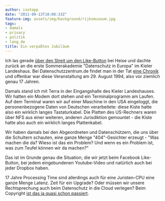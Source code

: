```yaml
---
author: isotopp
date: "2011-09-13T18:08:33Z"
feature-img: assets/img/background/rijksmuseum.jpg
tags:
- damals
- privacy
- politik
- lang_de
title: Ein verpaßtes Jubiläum
---
```

Ich las gerade 
[über den Streit um den Like-Button](http://www.heise.de/newsticker/meldung/Facebook-vs-Datenschuetzer-Streit-um-Like-Button-geht-weiter-1338660.html) 
bei Heise und dachte zurück an die erste Sommerakademie "Datenschutz in
Europa" im Kieler Landeshaus. Bei Datenschutzzentrum.de findet man in der
Tat [eine Chronik](https://www.datenschutzzentrum.de/ldsh/chronik/) und
offenbar war diese Veranstaltung am 29. August 1994, also vor ziemlich genau
17 Jahren.

Damals stand ich mit Terra in der Eingangshalle des Kieler Landeshauses. Wir
hatten ein Modem dort stehen und ein Terminalprogramm am Laufen. Auf dem
Terminal waren wir auf einer Maschine in den USA eingeloggt, die
personenbezogene Daten von Deutschen verarbeitete: diese Kiste hatte also
ein wirklich langes Tastaturkabel. Die Platten des US-Rechners waren über
NFS aus einer weiteren, anderen Jurisdiktion gemountet - die Kiste hatte
also auch ein wirklich langes Plattenkabel.

Wir haben damals bei den Abgeordneten und Datenschützern, die uns über die
Schultern schauten, eine ganze Menge "404"-Gesichter erzeugt - "Was machen
die da? Wieso ist das ein Problem? Und wenn es ein Problem ist, was zum
Teufel können wir da machen?"

Das ist im Grunde genau die Situation, die wir jetzt beim Facebook
Like-Button, bei jedem eingebundenen Youtube-Video und natürlich auch bei
jeder Dropbox haben.

17 Jahre Processing Time sind allerdings auch für eine Juristen-CPU eine
ganze Menge Latenz. Zeit für ein Upgrade? Oder müssen wir unsere
Rechtsprechung auch beim Datenschutz in die Cloud verlegen? Beim Copyright
[ist das ja quasi schon passiert](http://falkvinge.net/2011/09/05/cable-reveals-extent-of-lapdoggery-from-swedish-govt-on-copyright-monopoly/).
